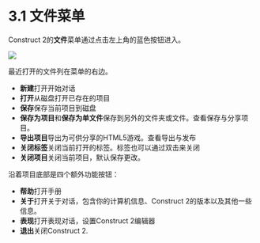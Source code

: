 # 3.1 文件菜单

Construct 2的**文件**菜单通过点击左上角的蓝色按钮进入。

![](http://i.imgur.com/Pvr9DnR.png)

最近打开的文件列在菜单的右边。

- **新建**打开开始对话
- **打开**从磁盘打开已存在的项目
- **保存**保存当前项目到磁盘
- **保存为项目**和**保存为单文件**保存到另外的文件夹或文件。查看保存与分享项目。
- **导出项目**导出为可供分享的HTML5游戏。查看导出与发布
- **关闭标签**关闭当前打开的标签。标签也可以通过双击来关闭
- **关闭项目**关闭当前项目，默认保存更改。

沿着项目底部是四个额外功能按钮：

- **帮助**打开手册
- **关于**打开关于对话，包含你的计算机信息、Construct 2的版本以及其他一些信息。
- **表现**打开表现对话，设置Construct 2编辑器
- **退出**关闭Construct 2.

